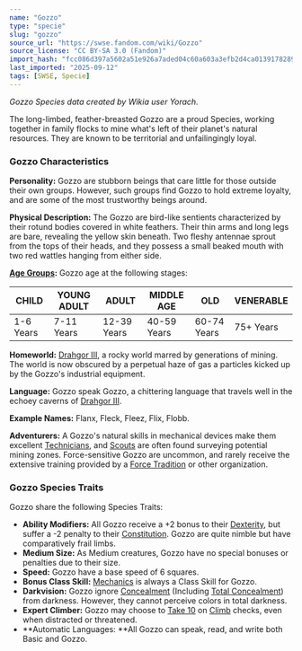 ```yaml
---
name: "Gozzo"
type: "specie"
slug: "gozzo"
source_url: "https://swse.fandom.com/wiki/Gozzo"
source_license: "CC BY-SA 3.0 (Fandom)"
import_hash: "fcc086d397a5602a51e926a7aded04c60a603a3efb2d4ca0139178289f0eb0dc"
last_imported: "2025-09-12"
tags: [SWSE, Specie]
---
```

*Gozzo Species data created by Wikia user Yorach.*

The long-limbed, feather-breasted Gozzo are a proud Species, working together in family flocks to mine what's left of their planet's natural resources. They are known to be territorial and unfailingingly loyal.

### Gozzo Characteristics
**Personality:** Gozzo are stubborn beings that care little for those outside their own groups. However, such groups find Gozzo to hold extreme loyalty, and are some of the most trustworthy beings around.

**Physical Description:** The Gozzo are bird-like sentients characterized by their rotund bodies covered in white feathers. Their thin arms and long legs are bare, revealing the yellow skin beneath. Two fleshy antennae sprout from the tops of their heads, and they possess a small beaked mouth with two red wattles hanging from either side.

**[Age Groups](https://swse.fandom.com/wiki/Age_Groups):** Gozzo age at the following stages:

| CHILD | YOUNG ADULT | ADULT | MIDDLE AGE | OLD | VENERABLE |
| --- | --- | --- | --- | --- | --- |
| 1-6 Years | 7-11 Years | 12-39 Years | 40-59 Years | 60-74 Years | 75+ Years |

**Homeworld:** [Drahgor III](https://swse.fandom.com/wiki/Drahgor_III), a rocky world marred by generations of mining. The world is now obscured by a perpetual haze of gas a particles kicked up by the Gozzo's industrial equipment.

**Language:** Gozzo speak Gozzo, a chittering language that travels well in the echoey caverns of [Drahgor III](https://swse.fandom.com/wiki/Drahgor_III).

**Example Names:** Flanx, Fleck, Fleez, Flix, Flobb.

**Adventurers:** A Gozzo's natural skills in mechanical devices make them excellent [Technicians](https://swse.fandom.com/wiki/Technicians), and [Scouts](https://swse.fandom.com/wiki/Scouts) are often found surveying potential mining zones. Force-sensitive Gozzo are uncommon, and rarely receive the extensive training provided by a [Force Tradition](https://swse.fandom.com/wiki/Force_Tradition) or other organization.
### Gozzo Species Traits
Gozzo share the following Species Traits:

- **Ability Modifiers:** All Gozzo receive a +2 bonus to their [Dexterity](https://swse.fandom.com/wiki/Dexterity), but suffer a -2 penalty to their [Constitution](https://swse.fandom.com/wiki/Constitution). Gozzo are quite nimble but have comparatively frail limbs.
- **Medium Size:** As Medium creatures, Gozzo have no special bonuses or penalties due to their size.
- **Speed:** Gozzo have a base speed of 6 squares.
- **Bonus Class Skill:** [Mechanics](https://swse.fandom.com/wiki/Mechanics) is always a Class Skill for Gozzo.
- **Darkvision:** Gozzo ignore [Concealment](https://swse.fandom.com/wiki/Concealment) (Including [Total Concealment](https://swse.fandom.com/wiki/Total_Concealment)) from darkness. However, they cannot perceive colors in total darkness.
- **Expert Climber:** Gozzo may choose to [Take 10](https://swse.fandom.com/wiki/Take_10) on [Climb](https://swse.fandom.com/wiki/Climb) checks, even when distracted or threatened.
- **Automatic Languages: **All Gozzo can speak, read, and write both Basic and Gozzo.